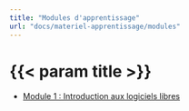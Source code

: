 ```yaml
---
title: "Modules d'apprentissage"
url: "docs/materiel-apprentissage/modules"
---
```


# {{< param title >}}

- [Module 1 : Introduction aux logiciels libres](/fr/docs/materiel-apprentissage/modules/module_1/)
